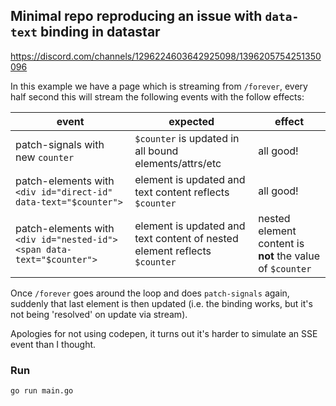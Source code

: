 ## Minimal repo reproducing an issue with `data-text` binding in datastar

https://discord.com/channels/1296224603642925098/1396205754251350096

In this example we have a page which is streaming from `/forever`, every half second this will stream the following events with the follow effects:

event | expected | effect
------|--------|----------
patch-signals with new `counter` | `$counter` is updated in all bound elements/attrs/etc | all good!
patch-elements with `<div id="direct-id" data-text="$counter">` | element is updated and text content reflects `$counter` | all good!
patch-elements with `<div id="nested-id"><span data-text="$counter">` | element is updated and text content of nested element reflects `$counter` | nested element content is <b>not</b> the value of `$counter`

Once `/forever` goes around the loop and does `patch-signals` again, suddenly that last element is then updated (i.e. the binding works, but it's not being 'resolved' on update via stream).

Apologies for not using codepen, it turns out it's harder to simulate an SSE event than I thought.

### Run

```shell
go run main.go
```
